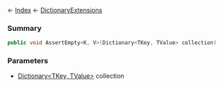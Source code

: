 ← [Index](Api-Index) ← [DictionaryExtensions](System.Collections.Generic.DictionaryExtensions)

### Summary

```csharp
public void AssertEmpty<K, V>(Dictionary<TKey, TValue> collection)
```

### Parameters

* [Dictionary<TKey, TValue>](System.Collections.Generic.Dictionary`2) collection
